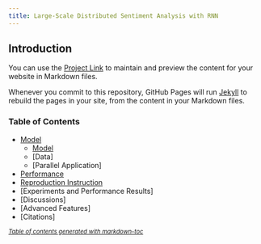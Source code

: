 ```yaml
---
title: Large-Scale Distributed Sentiment Analysis with RNN
---
```

## Introduction

You can use the [Project Link](https://github.com/Duuuuuu/Large-Scale-Distributed-Sentiment-Analysis-with-RNNs) to maintain and preview the content for your website in Markdown files.

Whenever you commit to this repository, GitHub Pages will run [Jekyll](https://jekyllrb.com/) to rebuild the pages in your site, from the content in your Markdown files.

### Table of Contents

- [Model](http://sophieyanzhao.github.io/model)
  * [Model](#model.md)
  * [Data]
  * [Parallel Application]
- [Performance](#on-the-right)
- [Reproduction Instruction]()
- [Experiments and Performance Results]
- [Discussions]
- [Advanced Features]
- [Citations]

<small><i><a href='http://ecotrust-canada.github.io/markdown-toc/'>Table of contents generated with markdown-toc</a></i></small>


